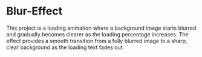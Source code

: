 # Blur-Effect
This project is a loading animation where a background image starts blurred and gradually becomes clearer as the loading percentage increases. The effect provides a smooth transition from a fully blurred image to a sharp, clear background as the loading text fades out.
